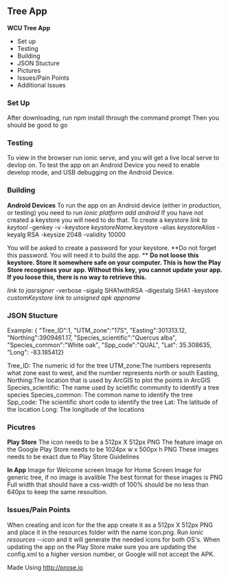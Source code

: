 ## Tree App
**WCU Tree App**
- Set up
- Testing
- Building
- JSON Stucture
- Pictures
- Issues/Pain Points
- Additional Issues

### Set Up
After downloading, run npm install through the command prompt
Then you should be good to go

### Testing
To view in the browser run ionic serve, and you will get a live local serve to devlop on. 
To test the app on an Android Device you need to enable develop mode, and USB debugging on the Android Device. 

### Building 
**Android Devices**
To run the app on an Android device (either in production, or testing) you need to run _ionic platform add android_
If you have not created a keystore you will need to do that. 
To create a keystore
_link to keytool_ -genkey -v -keystore _keystoreName_.keystore -alias _keystoreAlias_ -keyalg RSA -keysize 2048 -validity 10000

You will be asked to create a password for your keystore.
**Do not forget this password. You will need it to build the app. **
**Do not loose this keystore. Store it somewhere safe on your computer. This is how the Play Store recognises your** **app. Without this key, you cannot update your app. If you loose this, there is no way to retrieve this.**

_link to jasrsigner_ -verbose -sigalg SHA1withRSA -digestalg SHA1 -keystore _customKeystore_ _link to unsigned apk_ _appname_

### JSON Stucture
Example: { "Tree_ID":1, "UTM_zone":"17S", "Easting":301313.12, "Northing":3909461.17, "Species_scientific":"Quercus alba", "Species_common":"White oak", "Spp_code":"QUAL", "Lat": 35.308635, "Long": -83.185412}

Tree_ID: The numeric id for the tree
UTM_zone:The numbers represents what zone east to west, and the number represents north or south
Easting, Northing:The location that is used by ArcGIS to plot the points in ArcGIS
Species_scientific: The name used by scietific community to identify a tree species
Species_common: The common name to identify the tree
Spp_code: The scientific short code to identify the tree 
Lat: The latitude of the location
Long: The longitude of the locations

### Picutres

**Play Store**
The icon needs to be a 512px X 512px PNG
The feature image on the Google Play Store needs to be 1024px w x 500px h PNG
These images needs to be exact due to Play Store Guidelines

**In App**
Image for Welcome screen
Image for Home Screen
Image for generic tree, if no image is avalible
The best format for these images is PNG
Full width that should have a css-width of 100% should be no less than 640px to keep the same resoultion. 

### Issues/Pain Points
When creating and icon for the the app create it as a 512px X 512px PNG and place it in the resources folder with the name icon.png. Run _ionic resources --icon_ and it will generate the needed icons for both OS's. 
When updating the app on the Play Store make sure you are updating the config.xml to a higher version number, or Google will not accept the APK. 

Made Using http://prose.io
